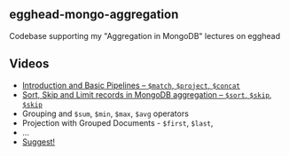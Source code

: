 ## egghead-mongo-aggregation
Codebase supporting my "Aggregation in MongoDB" lectures on egghead

## Videos
* [Introduction and Basic Pipelines – `$match`, `$project`, `$concat`](https://egghead.io/lessons/egghead-find-and-manipulate-data-using-aggregation-in-mongodb)
* [Sort, Skip and Limit records in MongoDB aggregation – `$sort`, `$skip`, `$skip`](https://egghead.io/lessons/egghead-sort-skip-and-limit-records-in-mongodb-aggregation)
* Grouping and `$sum`, `$min`, `$max`, `$avg` operators
* Projection with Grouped Documents - `$first`, `$last`,
* ...
* [Suggest!](https://github.com/kamranahmedse/egghead-mongo-aggregation/issues/new)
